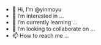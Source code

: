 - 👋 Hi, I’m @yinmoyu
- 👀 I’m interested in ...
- 🌱 I’m currently learning ...
- 💞️ I’m looking to collaborate on ...
- 📫 How to reach me ...

<!---
yinmoyu/yinmoyu is a ✨ special ✨ repository because its `README.md` (this file) appears on your GitHub profile.
You can click the Preview link to take a look at your changes.
--->
